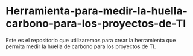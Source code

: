 # Herramienta-para-medir-la-huella-carbono-para-los-proyectos-de-TI
Este es el repositorio que utilizaremos para crear la herramienta que permita medir la huella de carbono para los proyectos de TI. 
